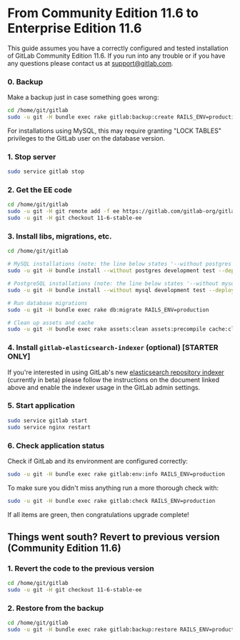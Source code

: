 # From Community Edition 11.6 to Enterprise Edition 11.6

This guide assumes you have a correctly configured and tested installation of
GitLab Community Edition 11.6. If you run into any trouble or if you have any
questions please contact us at [support@gitlab.com].

### 0. Backup

Make a backup just in case something goes wrong:

```bash
cd /home/git/gitlab
sudo -u git -H bundle exec rake gitlab:backup:create RAILS_ENV=production
```

For installations using MySQL, this may require granting "LOCK TABLES"
privileges to the GitLab user on the database version.

### 1. Stop server

```bash
sudo service gitlab stop
```

### 2. Get the EE code

```bash
cd /home/git/gitlab
sudo -u git -H git remote add -f ee https://gitlab.com/gitlab-org/gitlab-ee.git
sudo -u git -H git checkout 11-6-stable-ee
```

### 3. Install libs, migrations, etc.

```bash
cd /home/git/gitlab

# MySQL installations (note: the line below states '--without postgres')
sudo -u git -H bundle install --without postgres development test --deployment

# PostgreSQL installations (note: the line below states '--without mysql')
sudo -u git -H bundle install --without mysql development test --deployment

# Run database migrations
sudo -u git -H bundle exec rake db:migrate RAILS_ENV=production

# Clean up assets and cache
sudo -u git -H bundle exec rake assets:clean assets:precompile cache:clear RAILS_ENV=production
```

### 4. Install `gitlab-elasticsearch-indexer` (optional) **[STARTER ONLY]**

If you're interested in using GitLab's new [elasticsearch repository indexer](../integration/elasticsearch.md#elasticsearch-repository-indexer-beta) (currently in beta)
please follow the instructions on the document linked above and enable the
indexer usage in the GitLab admin settings.

### 5. Start application

```bash
sudo service gitlab start
sudo service nginx restart
```

### 6. Check application status

Check if GitLab and its environment are configured correctly:

```bash
sudo -u git -H bundle exec rake gitlab:env:info RAILS_ENV=production
```

To make sure you didn't miss anything run a more thorough check with:

```bash
sudo -u git -H bundle exec rake gitlab:check RAILS_ENV=production
```

If all items are green, then congratulations upgrade complete!

## Things went south? Revert to previous version (Community Edition 11.6)

### 1. Revert the code to the previous version

```bash
cd /home/git/gitlab
sudo -u git -H git checkout 11-6-stable-ee
```

### 2. Restore from the backup

```bash
cd /home/git/gitlab
sudo -u git -H bundle exec rake gitlab:backup:restore RAILS_ENV=production
```

[support@gitlab.com]: mailto:support@gitlab.com
